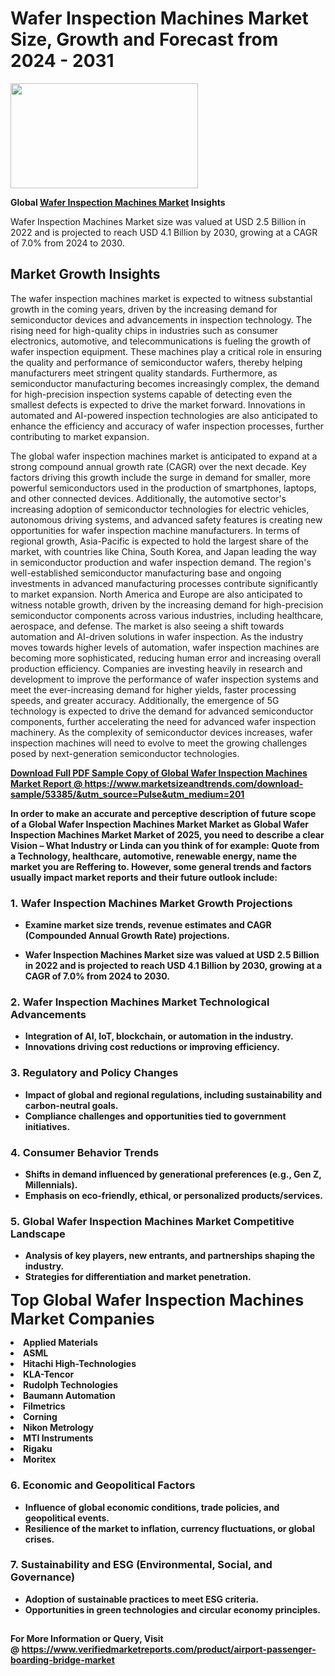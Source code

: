 <H1>Wafer Inspection Machines Market Size, Growth and Forecast from 2024 - 2031</H1><img class="aligncenter size-medium wp-image-584254" src="https://thirdeyenews.in/wp-content/uploads/2024/09/Global-Market-Research-300x168.jpeg" alt="" width="300" height="168" /><p><strong>Global&nbsp;<a href="https://www.marketsizeandtrends.com/download-sample/53385/&amp;utm_source=Pulse&amp;utm_medium=201">Wafer Inspection Machines Market</a> Insights</strong></p><p>Wafer Inspection Machines Market size was valued at USD 2.5 Billion in 2022 and is projected to reach USD 4.1 Billion by 2030, growing at a CAGR of 7.0% from 2024 to 2030.</p><p><h2>Market Growth Insights</h2> <p>The wafer inspection machines market is expected to witness substantial growth in the coming years, driven by the increasing demand for semiconductor devices and advancements in inspection technology. The rising need for high-quality chips in industries such as consumer electronics, automotive, and telecommunications is fueling the growth of wafer inspection equipment. These machines play a critical role in ensuring the quality and performance of semiconductor wafers, thereby helping manufacturers meet stringent quality standards. Furthermore, as semiconductor manufacturing becomes increasingly complex, the demand for high-precision inspection systems capable of detecting even the smallest defects is expected to drive the market forward. Innovations in automated and AI-powered inspection technologies are also anticipated to enhance the efficiency and accuracy of wafer inspection processes, further contributing to market expansion.</p> <p><strong><a href="#"></a></strong></p> <p>The global wafer inspection machines market is anticipated to expand at a strong compound annual growth rate (CAGR) over the next decade. Key factors driving this growth include the surge in demand for smaller, more powerful semiconductors used in the production of smartphones, laptops, and other connected devices. Additionally, the automotive sector's increasing adoption of semiconductor technologies for electric vehicles, autonomous driving systems, and advanced safety features is creating new opportunities for wafer inspection machine manufacturers. In terms of regional growth, Asia-Pacific is expected to hold the largest share of the market, with countries like China, South Korea, and Japan leading the way in semiconductor production and wafer inspection demand. The region's well-established semiconductor manufacturing base and ongoing investments in advanced manufacturing processes contribute significantly to market expansion. North America and Europe are also anticipated to witness notable growth, driven by the increasing demand for high-precision semiconductor components across various industries, including healthcare, aerospace, and defense. The market is also seeing a shift towards automation and AI-driven solutions in wafer inspection. As the industry moves towards higher levels of automation, wafer inspection machines are becoming more sophisticated, reducing human error and increasing overall production efficiency. Companies are investing heavily in research and development to improve the performance of wafer inspection systems and meet the ever-increasing demand for higher yields, faster processing speeds, and greater accuracy. Additionally, the emergence of 5G technology is expected to drive the demand for advanced semiconductor components, further accelerating the need for advanced wafer inspection machinery. As the complexity of semiconductor devices increases, wafer inspection machines will need to evolve to meet the growing challenges posed by next-generation semiconductor technologies. </p> <p><strong><a href="#"></p><p><span class=""><strong>Download Full PDF Sample Copy of Global Wafer Inspection Machines Market Report</strong> @ <a href="https://www.marketsizeandtrends.com/download-sample/53385/&amp;utm_source=Pulse&amp;utm_medium=201" target="_blank">https://www.marketsizeandtrends.com/download-sample/53385/&amp;utm_source=Pulse&amp;utm_medium=201</a></span></p><p>In order to make an accurate and perceptive description of future scope of a Global&nbsp;Wafer Inspection Machines Market Market as Global&nbsp;Wafer Inspection Machines Market Market of 2025, you need to describe a clear Vision &ndash; What Industry or Linda can you think of for example: Quote from a Technology, healthcare, automotive, renewable energy, name the market you are Reffering to. However, some general trends and factors usually impact market reports and their future outlook include:</p><h3>1.&nbsp;<strong>Wafer Inspection Machines Market Growth Projections</strong></h3><ul><li>Examine market size trends, revenue estimates and CAGR (Compounded Annual Growth Rate) projections.</li><li><p>Wafer Inspection Machines Market size was valued at USD 2.5 Billion in 2022 and is projected to reach USD 4.1 Billion by 2030, growing at a CAGR of 7.0% from 2024 to 2030.</p></li></ul><h3>2.&nbsp;<strong>Wafer Inspection Machines Market Technological Advancements</strong></h3><ul><li>Integration of AI, IoT, blockchain, or automation in the industry.</li><li>Innovations driving cost reductions or improving efficiency.</li></ul><h3>3.&nbsp;<strong>Regulatory and Policy Changes</strong></h3><ul><li>Impact of global and regional regulations, including sustainability and carbon-neutral goals.</li><li>Compliance challenges and opportunities tied to government initiatives.</li></ul><h3>4.&nbsp;<strong>Consumer Behavior Trends</strong></h3><ul><li>Shifts in demand influenced by generational preferences (e.g., Gen Z, Millennials).</li><li>Emphasis on eco-friendly, ethical, or personalized products/services.</li></ul><h3>5.&nbsp;<strong>Global Wafer Inspection Machines Market Competitive Landscape</strong></h3><ul><li>Analysis of key players, new entrants, and partnerships shaping the industry.</li><li>Strategies for differentiation and market penetration.</li></ul><p data-pm-slice="1 1 []"><span style="color: inherit; font-family: inherit; font-size: 25px;">Top Global Wafer Inspection Machines Market Companies</span></p><div class="" data-test-id=""><p><li>Applied Materials</li><li> ASML</li><li> Hitachi High-Technologies</li><li> KLA-Tencor</li><li> Rudolph Technologies</li><li> Baumann Automation</li><li> Filmetrics</li><li> Corning</li><li> Nikon Metrology</li><li> MTI Instruments</li><li> Rigaku</li><li> Moritex</li></p></div><h3>6.&nbsp;<strong>Economic and Geopolitical Factors</strong></h3><ul><li>Influence of global economic conditions, trade policies, and geopolitical events.</li><li>Resilience of the market to inflation, currency fluctuations, or global crises.</li></ul><h3>7.&nbsp;<strong>Sustainability and ESG (Environmental, Social, and Governance)</strong></h3><ul><li>Adoption of sustainable practices to meet ESG criteria.</li><li>Opportunities in green technologies and circular economy principles.</li></ul><h2><strong style="font-size: 14px;">For More Information or Query, Visit @&nbsp;</strong><a style="background-color: #ffffff; font-size: 14px;" href="https://www.marketsizeandtrends.com/report/wafer-inspection-machines-market/" target="_blank">https://www.verifiedmarketreports.com/product/airport-passenger-boarding-bridge-market</a></h2>